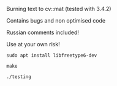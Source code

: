 Burning text to cv::mat (tested with 3.4.2)

Contains bugs and non optimised code

Russian comments included!

Use at your own risk! 
```
sudo apt install libfreetype6-dev

make

./testing
```
